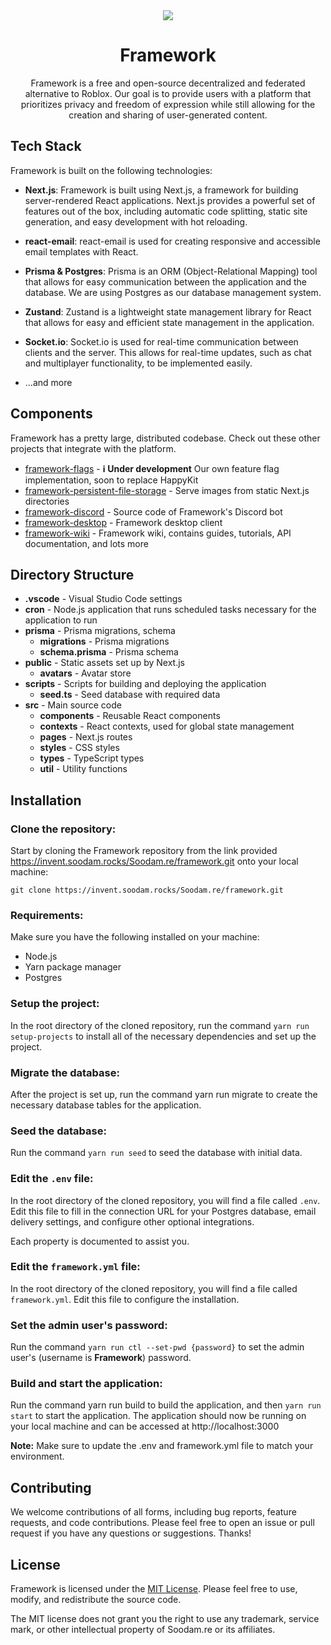<div align="center">
  <img src="https://invent.soodam.rocks/Soodam.re/framework/-/raw/main/public/logo-dark.png" />
  <h1>Framework</h1>
  
  Framework is a free and open-source decentralized and federated alternative to Roblox. Our goal is to provide users with a platform that prioritizes privacy and freedom of expression while still allowing for the creation and sharing of user-generated content.
  
</div>

## Tech Stack

Framework is built on the following technologies:

- **Next.js**: Framework is built using Next.js, a framework for building server-rendered React applications. Next.js provides a powerful set of features out of the box, including automatic code splitting, static site generation, and easy development with hot reloading.

- **react-email**: react-email is used for creating responsive and accessible email templates with React.

- **Prisma & Postgres**: Prisma is an ORM (Object-Relational Mapping) tool that allows for easy communication between the application and the database. We are using Postgres as our database management system.

- **Zustand**: Zustand is a lightweight state management library for React that allows for easy and efficient state management in the application.

- **Socket.io**: Socket.io is used for real-time communication between clients and the server. This allows for real-time updates, such as chat and multiplayer functionality, to be implemented easily.

- ...and more

## Components

Framework has a pretty large, distributed codebase. Check out these other projects that integrate with the platform.

- [framework-flags](https://invent.soodam.rocks/Soodam.re/framework-flags) - **ℹ️ Under development** Our own feature flag implementation, soon to replace HappyKit
- [framework-persistent-file-storage](https://invent.soodam.rocks/Soodam.re/framework-persistent-file-storage) - Serve images from static Next.js directories
- [framework-discord](https://invent.soodam.rocks/Soodam.re/framework-discord) - Source code of Framework's Discord bot
- [framework-desktop](https://invent.soodam.rocks/Soodam.re/framework-desktop) - Framework desktop client
- [framework-wiki](https://invent.soodam.rocks/Soodam.re/framework-wiki) - Framework wiki, contains guides, tutorials, API documentation, and lots more

## Directory Structure

- **.vscode** - Visual Studio Code settings
- **cron** - Node.js application that runs scheduled tasks necessary for the application to run
- **prisma** - Prisma migrations, schema
  - **migrations** - Prisma migrations
  - **schema.prisma** - Prisma schema
- **public** - Static assets set up by Next.js
  - **avatars** - Avatar store
- **scripts** - Scripts for building and deploying the application
  - **seed.ts** - Seed database with required data
- **src** - Main source code
  - **components** - Reusable React components
  - **contexts** - React contexts, used for global state management
  - **pages** - Next.js routes
  - **styles** - CSS styles
  - **types** - TypeScript types
  - **util** - Utility functions

## Installation

### Clone the repository: 
Start by cloning the Framework repository from the link provided https://invent.soodam.rocks/Soodam.re/framework.git onto your local machine:

`git clone https://invent.soodam.rocks/Soodam.re/framework.git`

### Requirements: 
Make sure you have the following installed on your machine:

- Node.js
- Yarn package manager
- Postgres

### Setup the project: 
In the root directory of the cloned repository, run the command `yarn run setup-projects` to install all of the necessary dependencies and set up the project.

### Migrate the database: 
After the project is set up, run the command yarn run migrate to create the necessary database tables for the application.

### Seed the database: 
Run the command `yarn run seed` to seed the database with initial data.

### Edit the `.env` file: 
In the root directory of the cloned repository, you will find a file called `.env`. Edit this file to fill in the connection URL for your Postgres database, email delivery settings, and configure other optional integrations.

Each property is documented to assist you.

### Edit the `framework.yml` file: 
In the root directory of the cloned repository, you will find a file called `framework.yml`. Edit this file to configure the installation.

### Set the admin user's password: 
Run the command `yarn run ctl --set-pwd {password}` to set the admin user's (username is **Framework**) password.

### Build and start the application: 
Run the command yarn run build to build the application, and then `yarn run start` to start the application. The application should now be running on your local machine and can be accessed at http://localhost:3000

**Note:** Make sure to update the .env and framework.yml file to match your environment.

## Contributing

We welcome contributions of all forms, including bug reports, feature requests, and code contributions. Please feel free to open an issue or pull request if you have any questions or suggestions. Thanks!

## License

Framework is licensed under the [MIT License](https://opensource.org/licenses/MIT). Please feel free to use, modify, and redistribute the source code.

The MIT license does not grant you the right to use any trademark, service mark, or other intellectual property of Soodam.re or its affiliates.
